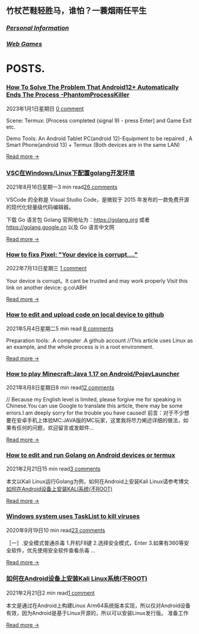 ## 竹杖芒鞋轻胜马，谁怕？一蓑烟雨任平生
   
### *[Personal Information](https://www.depth.su/ab)*
### *[Web Games](https://www.depth.su/game)*

# POSTS.        
  
<!-- 
1. [VSC在Windows/Linux下配置golang开发环境](https://iepdcu.blogspot.com/2021/08/vscwindowslinuxgolang.html?m=1)

2. [How to edit and upload code on local device to github](https://iepdcu.blogspot.com/2021/05/how-to-edit-and-upload-code-on-local.html?m=1)

3. [如何在Android设备上安装Kali Linux系统(不ROOT)]()

4. [How to play Minecraft:Java 1.17 or higher version on Android/PojavLauncher](https://iepdcu.blogspot.com/2021/08/how-to-play-minecraftjava-on.html?m=1)

5. [Windows system uses TaskList to kill viruses](https://iepdcu.blogspot.com/2020/09/blog-post.html)

6. [How to edit and run Golang on Android devices or termux](https://iepdcu.blogspot.com/2021/02/android.html)
-->
### [**How To Solve The Problem That Android12+ Automatically Ends The Process -PhantomProcessKiller**](/articles/2/index.html)
2023年1月1日星期日 [0 comment]()

Scene:  Termux: [Process completed (signal 9) - press Enter] and Game Exit etc.


Demo Tools:
   An Android Tablet PC(android 12)-Equipment to be repaired , A Smart Phone(android 13) + Termux (Both devices are in the same LAN)
[](/articles/2/index.html)

[Read more →](/articles/2/index.html)

### [**VSC在Windows/Linux下配置golang开发环境**](/articles/3/index.html)
2021年8月16日星期一3 min read[26 comments]()



VSCode 的全称是 Visual Studio Code，是微软于 2015 年发布的一款免费开源的现代化轻量级代码编辑器。

下载 Go 语言包
Golang 官网地址为：https://golang.org 或者 https://golang.google.cn 以及 Go 语言中文网
[](/articles/3/index.html)

[Read more →](/articles/3/index.html)


### [**How to fixs Pixel: "Your device is corrupt...."**](/articles/1.html)
2022年7月13日星期三 [1 comment]()

Your device is corrupt。It cant be trusted and may work properly
Visit this link on another device:
g.co\ABH[](/articles/1.html)

[Read more →](/articles/1.html)


### [**How to edit and upload code on local device to github**](https://www.mamihlapinatapai.com.cn/2021/05/how-to-edit-and-upload-code-on-local.html)
2021年5月4日星期二5 min read  [8 comments]()

Preparation tools:
.A computer 
.A github account
//This article uses Linux as an example, and the whole process is in a root environment.[](https://www.mamihlapinatapai.com.cn/2021/05/how-to-edit-and-upload-code-on-local.html)

[Read more →](https://www.mamihlapinatapai.com.cn/2021/05/how-to-edit-and-upload-code-on-local.html)





### [**How to play Minecraft:Java 1.17 on Android/PojavLauncher**](https://www.mamihlapinatapai.com.cn/2021/08/how-to-play-minecraftjava-on.html)
2021年8月8日星期日8 min read[12 comments]()

// Because my English level is limited, please forgive me for speaking in Chinese.You can use Google to translate this article, there may be some errors.I am deeply sorry for the trouble you have caused! 
前言：对于不少想要在安卓手机上体验MC:JAVA版的MC玩家，这里我将尽力阐述详细的做法，如果有任何的问题，欢迎留言或发邮件...[](https://www.mamihlapinatapai.com.cn/2021/08/how-to-play-minecraftjava-on.html)

[Read more →](https://www.mamihlapinatapai.com.cn/2021/08/how-to-play-minecraftjava-on.html)

### [**How to edit and run Golang on Android devices or termux**](https://www.mamihlapinatapai.com.cn/2021/02/android.html)
2021年2月21日15 min read[3 comments]()

本文以Kali Linux运行Golang为例，如何在Android上安装Kali Linux请参考博文[如何在Android设备上安装KALI系统(不ROOT)](https://www.mamihlapinatapai.com.cn/2021/02/androidkaliroot.html)[](https://www.mamihlapinatapai.com.cn/2021/02/android.html)

[Read more →](https://www.mamihlapinatapai.com.cn/2021/02/android.html)


### [**Windows system uses TaskList to kill viruses**](https://www.mamihlapinatapai.com.cn/2020/09/blog-post.html)
2020年9月19日10 min read[23 comments]()

［一］.安全模式普通杀毒
1.开机F8键 2.选择安全模式，Enter 
3.如果有360等安全软件，优先使用安全软件查看杀毒 ...[](https://www.mamihlapinatapai.com.cn/2020/09/blog-post.html)

[Read more →](https://www.mamihlapinatapai.com.cn/2020/09/blog-post.html)


### [**如何在Android设备上安装Kali Linux系统(不ROOT)**](https://www.mamihlapinatapai.com.cn/2021/02/androidkaliroot.html)
2021年2月21日2 min read[1 comment]()

本文是通过在Android上构建Linux Arm64系统版本实现，所以仅对Android设备有效，因为Android是基于Linux开源的，所以可以安装Linux发行版。 准备工作[](https://www.mamihlapinatapai.com.cn/2021/02/androidkaliroot.html)

[Read more →](https://www.mamihlapinatapai.com.cn/2021/02/androidkaliroot.html)

